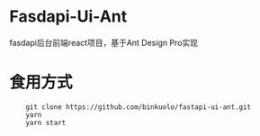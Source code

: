 # Fasdapi-Ui-Ant
fasdapi后台前端react项目，基于Ant Design Pro实现

# 食用方式
```shell
    git clone https://github.com/binkuolo/fastapi-ui-ant.git
    yarn
    yarn start
```
